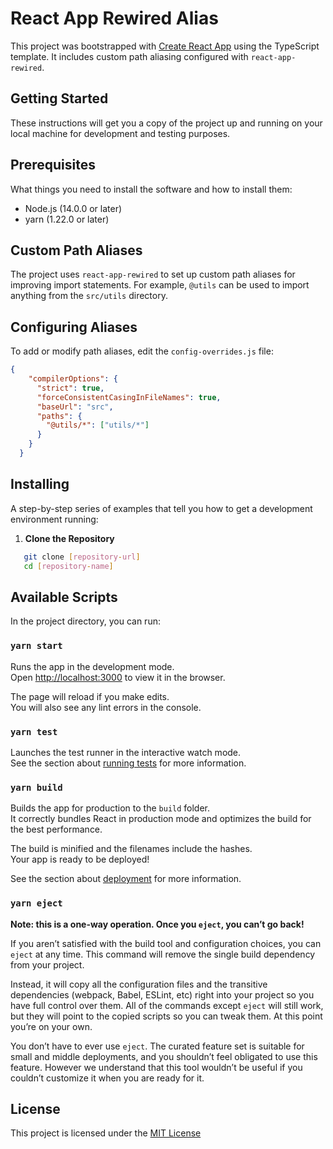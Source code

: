 # React App Rewired Alias

This project was bootstrapped with [Create React App](https://github.com/facebook/create-react-app) using the TypeScript template. It includes custom path aliasing configured with `react-app-rewired`.

## Getting Started

These instructions will get you a copy of the project up and running on your local machine for development and testing purposes.

## Prerequisites

What things you need to install the software and how to install them:

- Node.js (14.0.0 or later)
- yarn (1.22.0 or later)

## Custom Path Aliases

The project uses `react-app-rewired` to set up custom path aliases for improving import statements. For example, `@utils` can be used to import anything from the `src/utils` directory.

## Configuring Aliases 

To add or modify path aliases, edit the `config-overrides.js` file:

```json
{
    "compilerOptions": {
      "strict": true,
      "forceConsistentCasingInFileNames": true,
      "baseUrl": "src",
      "paths": {
        "@utils/*": ["utils/*"]
      }
    }
  }
```

## Installing

A step-by-step series of examples that tell you how to get a development environment running:

1. **Clone the Repository**

```bash
   git clone [repository-url]
   cd [repository-name]
```

## Available Scripts

In the project directory, you can run:

### `yarn start`

Runs the app in the development mode.\
Open [http://localhost:3000](http://localhost:3000) to view it in the browser.

The page will reload if you make edits.\
You will also see any lint errors in the console.

### `yarn test`

Launches the test runner in the interactive watch mode.\
See the section about [running tests](https://facebook.github.io/create-react-app/docs/running-tests) for more information.

### `yarn build`

Builds the app for production to the `build` folder.\
It correctly bundles React in production mode and optimizes the build for the best performance.

The build is minified and the filenames include the hashes.\
Your app is ready to be deployed!

See the section about [deployment](https://facebook.github.io/create-react-app/docs/deployment) for more information.

### `yarn eject`

**Note: this is a one-way operation. Once you `eject`, you can’t go back!**

If you aren’t satisfied with the build tool and configuration choices, you can `eject` at any time. This command will remove the single build dependency from your project.

Instead, it will copy all the configuration files and the transitive dependencies (webpack, Babel, ESLint, etc) right into your project so you have full control over them. All of the commands except `eject` will still work, but they will point to the copied scripts so you can tweak them. At this point you’re on your own.

You don’t have to ever use `eject`. The curated feature set is suitable for small and middle deployments, and you shouldn’t feel obligated to use this feature. However we understand that this tool wouldn’t be useful if you couldn’t customize it when you are ready for it.

## License

This project is licensed under the [MIT License](https://chat.openai.com/c/LICENSE.md)
